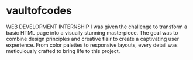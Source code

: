 # vaultofcodes
WEB DEVELOPMENT INTERNSHIP
I was given the challenge to transform a basic HTML page into a visually stunning masterpiece. The goal was to combine design principles and creative flair to create a captivating user experience. From color palettes to responsive layouts, every detail was meticulously crafted to bring life to this project.
